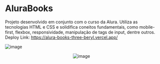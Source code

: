 # AluraBooks

Projeto desenvolvido em conjunto com o curso da Alura. Utiliza as tecnologias HTML e CSS e solidifica coneitos fundamentais, como mobile-first, flexbox, responsividade, manipulação de tags de input, dentre outros.
Deploy Link: https://alura-books-three-beryl.vercel.app/
  
![image](https://github.com/user-attachments/assets/3343cf42-38be-4a50-87fe-61a43f9d02f2) 
<p align="center">
  <img src="https://github.com/user-attachments/assets/c2056e1b-bd53-4d94-b673-3b8d98b382f8" alt="image" />
</p>



